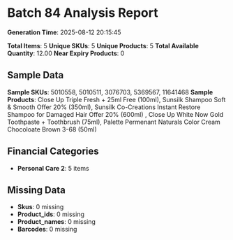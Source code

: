 # Batch 84 Analysis Report

**Generation Time**: 2025-08-12 20:15:45

**Total Items**: 5
**Unique SKUs**: 5
**Unique Products**: 5
**Total Available Quantity**: 12.00
**Near Expiry Products**: 0

## Sample Data
**Sample SKUs**: 5010558, 5010511, 3076703, 5369567, 11641468
**Sample Products**: Close Up Triple Fresh + 25ml Free (100ml), Sunsilk Shampoo Soft & Smooth Offer 20% (350ml), Sunsilk Co-Creations Instant Restore Shampoo for Damaged Hair Offer 20% (600ml) , Close Up White Now Gold Toothpaste + Toothbrush (75ml), Palette Permenant Naturals Color Cream Chocoloate Brown 3-68 (50ml)

## Financial Categories
- **Personal Care 2**: 5 items

## Missing Data
- **Skus**: 0 missing
- **Product_ids**: 0 missing
- **Product_names**: 0 missing
- **Barcodes**: 0 missing
